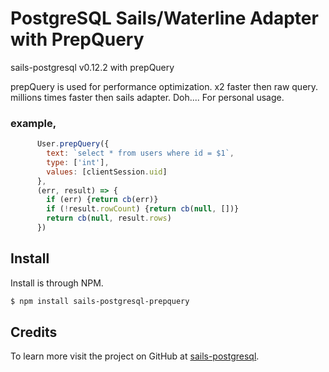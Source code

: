 # PostgreSQL Sails/Waterline Adapter with PrepQuery
sails-postgresql v0.12.2 with prepQuery

prepQuery is used for performance optimization. x2 faster then raw query. millions times faster then sails adapter. Doh....
For personal usage.

### example,
```javascript
      User.prepQuery({
        text: `select * from users where id = $1`,
        type: ['int'],
        values: [clientSession.uid]
      },
      (err, result) => {
        if (err) {return cb(err)}
        if (!result.rowCount) {return cb(null, [])}
        return cb(null, result.rows)
      })

```

## Install

Install is through NPM.

```bash
$ npm install sails-postgresql-prepquery
```

## Credits

To learn more visit the project on GitHub at [sails-postgresql](https://github.com/balderdashy/sails-postgresql).
